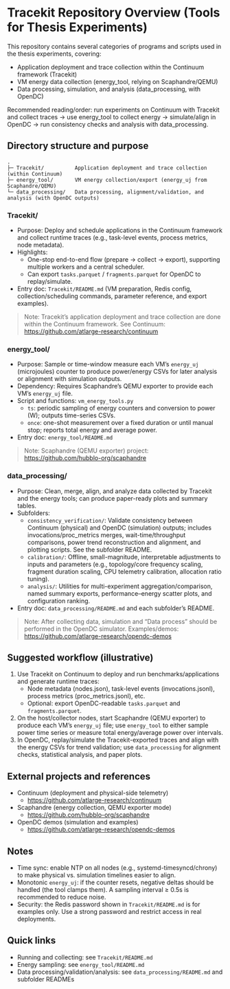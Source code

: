 # Tracekit Repository Overview (Tools for Thesis Experiments)

This repository contains several categories of programs and scripts used in the thesis experiments, covering:
- Application deployment and trace collection within the Continuum framework (Tracekit)
- VM energy data collection (energy_tool, relying on Scaphandre/QEMU)
- Data processing, simulation, and analysis (data_processing, with OpenDC)

Recommended reading/order: run experiments on Continuum with Tracekit and collect traces → use energy_tool to collect energy → simulate/align in OpenDC → run consistency checks and analysis with data_processing.

## Directory structure and purpose

```
.
├─ Tracekit/          Application deployment and trace collection (within Continuum)
├─ energy_tool/       VM energy collection/export (energy_uj from Scaphandre/QEMU)
└─ data_processing/   Data processing, alignment/validation, and analysis (with OpenDC outputs)
```

### Tracekit/
- Purpose: Deploy and schedule applications in the Continuum framework and collect runtime traces (e.g., task-level events, process metrics, node metadata).
- Highlights:
  - One-stop end-to-end flow (prepare → collect → export), supporting multiple workers and a central scheduler.
  - Can export `tasks.parquet` / `fragments.parquet` for OpenDC to replay/simulate.
- Entry doc: `Tracekit/README.md` (VM preparation, Redis config, collection/scheduling commands, parameter reference, and export examples).

> Note: Tracekit’s application deployment and trace collection are done within the Continuum framework. See Continuum: https://github.com/atlarge-research/continuum

### energy_tool/
- Purpose: Sample or time-window measure each VM’s `energy_uj` (microjoules) counter to produce power/energy CSVs for later analysis or alignment with simulation outputs.
- Dependency: Requires Scaphandre’s QEMU exporter to provide each VM’s `energy_uj` file.
- Script and functions: `vm_energy_tools.py`
  - `ts`: periodic sampling of energy counters and conversion to power (W); outputs time-series CSVs.
  - `once`: one-shot measurement over a fixed duration or until manual stop; reports total energy and average power.
- Entry doc: `energy_tool/README.md`

> Note: Scaphandre (QEMU exporter) project: https://github.com/hubblo-org/scaphandre

### data_processing/
- Purpose: Clean, merge, align, and analyze data collected by Tracekit and the energy tools; can produce paper-ready plots and summary tables.
- Subfolders:
  - `consistency_verification/`: Validate consistency between Continuum (physical) and OpenDC (simulation) outputs; includes invocations/proc_metrics merges, wait-time/throughput comparisons, power trend reconstruction and alignment, and plotting scripts. See the subfolder README.
  - `calibration/`: Offline, small-magnitude, interpretable adjustments to inputs and parameters (e.g., topology/core frequency scaling, fragment duration scaling, CPU telemetry calibration, allocation ratio tuning).
  - `analysis/`: Utilities for multi-experiment aggregation/comparison, named summary exports, performance–energy scatter plots, and configuration ranking.
- Entry doc: `data_processing/README.md` and each subfolder’s README.

> Note: After collecting data, simulation and “Data process” should be performed in the OpenDC simulator. Examples/demos: https://github.com/atlarge-research/opendc-demos

## Suggested workflow (illustrative)
1) Use Tracekit on Continuum to deploy and run benchmarks/applications and generate runtime traces:
   - Node metadata (nodes.json), task-level events (invocations.jsonl), process metrics (proc_metrics.jsonl), etc.
   - Optional: export OpenDC-readable `tasks.parquet` and `fragments.parquet`.
2) On the host/collector nodes, start Scaphandre (QEMU exporter) to produce each VM’s `energy_uj` file; use `energy_tool` to either sample power time series or measure total energy/average power over intervals.
3) In OpenDC, replay/simulate the Tracekit-exported traces and align with the energy CSVs for trend validation; use `data_processing` for alignment checks, statistical analysis, and paper plots.

## External projects and references
- Continuum (deployment and physical-side telemetry)
  - https://github.com/atlarge-research/continuum
- Scaphandre (energy collection, QEMU exporter mode)
  - https://github.com/hubblo-org/scaphandre
- OpenDC demos (simulation and examples)
  - https://github.com/atlarge-research/opendc-demos

## Notes
- Time sync: enable NTP on all nodes (e.g., systemd-timesyncd/chrony) to make physical vs. simulation timelines easier to align.
- Monotonic `energy_uj`: if the counter resets, negative deltas should be handled (the tool clamps them). A sampling interval ≥ 0.5s is recommended to reduce noise.
- Security: the Redis password shown in `Tracekit/README.md` is for examples only. Use a strong password and restrict access in real deployments.

## Quick links
- Running and collecting: see `Tracekit/README.md`
- Energy sampling: see `energy_tool/README.md`
- Data processing/validation/analysis: see `data_processing/README.md` and subfolder READMEs

